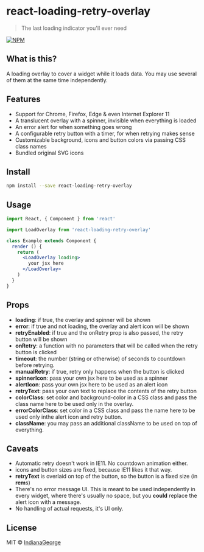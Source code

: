 # react-loading-retry-overlay

> The last loading indicator you'll ever need

[![NPM](https://img.shields.io/npm/v/react-loading-retry-overlay.svg)](https://www.npmjs.com/package/react-loading-retry-overlay)

## What is this?
 A loading overlay to cover a widget while it loads data. You may use several of them at the same time independently.

## Features
- Support for Chrome, Firefox, Edge & even Internet Explorer 11
- A translucent overlay with a spinner, invisible when everything is loaded
- An error alert for when something goes wrong
- A configurable retry button with a timer, for when retrying makes sense
- Customizable background, icons and button colors via passing CSS class names
- Bundled original SVG icons

## Install

```bash
npm install --save react-loading-retry-overlay
```

## Usage

```jsx
import React, { Component } from 'react'

import LoadOverlay from 'react-loading-retry-overlay'

class Example extends Component {
  render () {
    return (
      <LoadOverlay loading>
        your jsx here
      </LoadOverlay>
    )
  }
}
```

## Props
- **loading**: if true, the overlay and spinner will be shown
- **error**: if true and not loading, the overlay and alert icon will be shown
- **retryEnabled**: if true and the onRetry prop is also passed, the retry button will be shown
- **onRetry**: a function with no parameters that will be called when the retry button is clicked
- **timeout**: the number (string or otherwise) of seconds to countdown before retrying.
- **manualRetry**: if true, retry only happens when the button is clicked
- **spinnerIcon**: pass your own jsx here to be used as a spinner
- **alertIcon**: pass your own jsx here to be used as an alert icon
- **retryText**: pass your own text to replace the contents of the retry button
- **colorClass**: set color and background-color in a CSS class and pass the class name here to be used only in the overlay.
- **errorColorClass**: set color in a CSS class and pass the name here to be used only inthe alert icon and retry button.
- **className**: you may pass an additional className to be used on top of everything.

## Caveats
- Automatic retry doesn't work in IE11. No countdown animation either.
- icons and button sizes are fixed, because IE11 likes it that way.
- **retryText** is overlaid on top of the button, so the button is a fixed size (in **rem**s)
- There's no error message UI. This is meant to be used independently in every widget, where there's usually no space, but you **could** replace the alert icon with a message.
- No handling of actual requests, it's UI only.

## License

MIT © [IndianaGeorge](https://github.com/IndianaGeorge)
